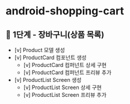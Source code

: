 # android-shopping-cart

## 🚀 1단계 - 장바구니(상품 목록)
- [v] Product 모델 생성
- [v] ProductCard 컴포넌트 생성
  - [v] ProductCard 컴퍼넌트 상세 구현
  - [v] ProductCard 컴퍼넌트 프리뷰 추가
- [v] ProductList Screen 생성
  - [v] ProductList Screen 상세 구현
  - [v] ProductList Screen 프리뷰 추가

